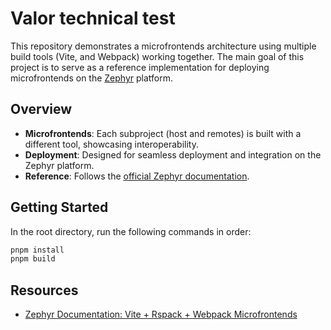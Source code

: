 # Valor technical test

This repository demonstrates a microfrontends architecture using multiple build tools (Vite, and Webpack) working together. The main goal of this project is to serve as a reference implementation for deploying microfrontends on the [Zephyr](https://zephyr-cloud.io/) platform.

## Overview

- **Microfrontends**: Each subproject (host and remotes) is built with a different tool, showcasing interoperability.
- **Deployment**: Designed for seamless deployment and integration on the Zephyr platform.
- **Reference**: Follows the [official Zephyr documentation](https://docs.zephyr-cloud.io/recipes/vite-rspack-webpack-mf).

## Getting Started

In the root directory, run the following commands in order:

```bash
pnpm install
pnpm build
```

## Resources

- [Zephyr Documentation: Vite + Rspack + Webpack Microfrontends](https://docs.zephyr-cloud.io/recipes/vite-rspack-webpack-mf)
